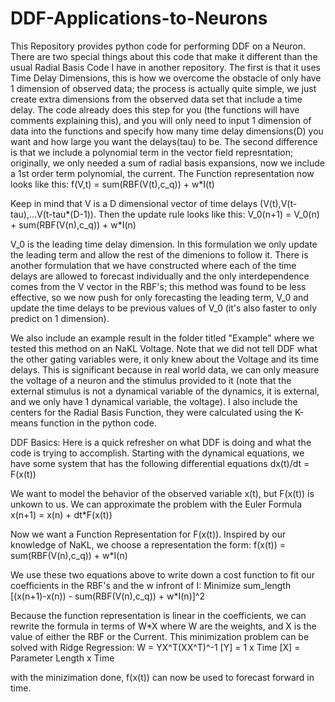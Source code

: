 # DDF-Applications-to-Neurons

This Repository provides python code for performing DDF on a Neuron. There are two special things about this code that make it different than the usual Radial Basis Code I have in another repository. The first is that it uses Time Delay Dimensions, this is how we overcome the obstacle of only have 1 dimension of observed data; the process is actually quite simple, we just create extra dimensions from the observed data set that include a time delay. The code already does this step for you (the functions will have comments explaining this), and you will only need to input 1 dimension of data into the functions and specify how many time delay dimensions(D) you want and how large you want the delays(tau) to be. The second difference is that we include a polynomial term in the vector field represntation; originally, we only needed a sum of radial basis expansions, now we include a 1st order term polynomial, the current. The Function representation now looks like this:
f(V,t) = sum(RBF(V(t),c_q)) + w*I(t)


Keep in mind that V is a D dimensional vector of time delays (V(t),V(t-tau),...V(t-tau*(D-1)). Then the update rule looks like this:
V_0(n+1) = V_0(n) + sum(RBF(V(n),c_q)) + w*I(n)


V_0 is the leading time delay dimension. In this formulation we only update the leading term and allow the rest of the dimenions to follow it. There is another formulation that we have constructed where each of the time delays are allowed to forecast individually and the only interdependence comes from the V vector in the RBF's; this method was found to be less effective, so we now push for only forecasting the leading term, V_0 and update the time delays to be previous values of V_0 (it's also faster to only predict on 1 dimension).


We also include an example result in the folder titled "Example" where we tested this method on an NaKL Voltage. Note that we did not tell DDF what the other gating variables were, it only knew about the Voltage and its time delays. This is significant because in real world data, we can only measure the voltage of a neuron and the stimulus provided to it (note that the external stimulus is not a dynamical variable of the dynamics, it is external, and we only have 1 dynamical variable, the voltage). I also include the centers for the Radial Basis Function, they were calculated using the K-means function in the python code.


DDF Basics:
Here is a quick refresher on what DDF is doing and what the code is trying to accomplish.
Starting with the dynamical equations, we have some system that has the following differential equations
dx(t)/dt = F(x(t))

We want to model the behavior of the observed variable x(t), but F(x(t)) is unkown to us. We can approximate the problem with the Euler Formula
x(n+1) = x(n) + dt*F(x(t))

Now we want a Function Representation for F(x(t)). Inspired by our knowledge of NaKL, we choose a representation the form:
f(x(t)) = sum(RBF(V(n),c_q)) + w*I(n)

We use these two equations above to write down a cost function to fit our coefficients in the RBF's and the w infront of I:
Minimize sum_length [(x(n+1)-x(n)) - sum(RBF(V(n),c_q)) + w*I(n)]^2

Because the function representation is linear in the coefficients, we can rewrite the formula in terms of W*X where W are the weights, and X is the value of either the RBF or the Current. This minimization problem can be solved with Ridge Regression:
W = YX^T(XX^T)^-1
[Y] = 1 x Time
[X] = Parameter Length x Time

with the minizimation done, f(x(t)) can now be used to forecast forward in time.





